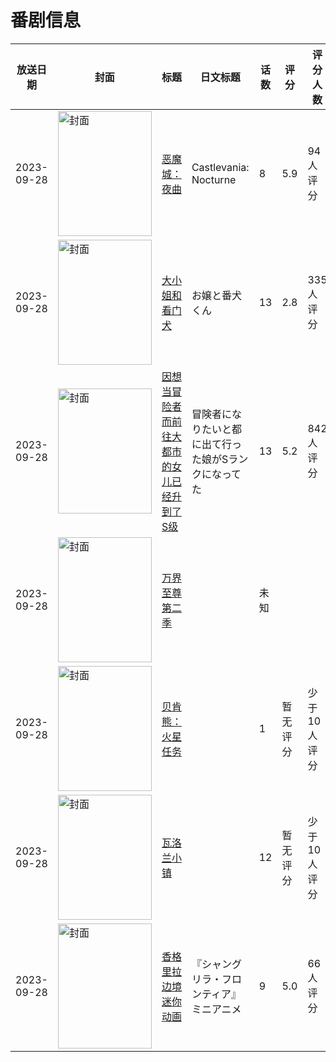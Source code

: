 # 番剧信息

|放送日期|封面|标题|日文标题|话数|评分|评分人数|
|---|---|---|---|---|---|---|
|2023-09-28|<img src="//lain.bgm.tv/pic/cover/c/90/93/386947_5MMPM.jpg" alt="封面" style="width:150px;height:200px;object-fit:cover;">|[恶魔城：夜曲](https://bangumi.tv/subject/386947)|Castlevania: Nocturne|8|5.9|94人评分|
|2023-09-28|<img src="//lain.bgm.tv/pic/cover/c/6c/40/403631_3EEHq.jpg" alt="封面" style="width:150px;height:200px;object-fit:cover;">|[大小姐和看门犬](https://bangumi.tv/subject/403631)|お嬢と番犬くん|13|2.8|335人评分|
|2023-09-28|<img src="//lain.bgm.tv/pic/cover/c/cd/d6/406736_2raEH.jpg" alt="封面" style="width:150px;height:200px;object-fit:cover;">|[因想当冒险者而前往大都市的女儿已经升到了S级](https://bangumi.tv/subject/406736)|冒険者になりたいと都に出て行った娘がSランクになってた|13|5.2|842人评分|
|2023-09-28|<img src="//lain.bgm.tv/pic/cover/c/60/f0/434960_ImRjZ.jpg" alt="封面" style="width:150px;height:200px;object-fit:cover;">|[万界至尊 第二季](https://bangumi.tv/subject/434960)||未知|||
|2023-09-28|<img src="//lain.bgm.tv/pic/cover/c/92/22/449789_zF4LK.jpg" alt="封面" style="width:150px;height:200px;object-fit:cover;">|[贝肯熊：火星任务](https://bangumi.tv/subject/449789)||1|暂无评分|少于10人评分|
|2023-09-28|<img src="//lain.bgm.tv/pic/cover/c/fd/ed/455911_K5p20.jpg" alt="封面" style="width:150px;height:200px;object-fit:cover;">|[瓦洛兰小镇](https://bangumi.tv/subject/455911)||12|暂无评分|少于10人评分|
|2023-09-28|<img src="//lain.bgm.tv/pic/cover/c/c6/1a/466331_O1vNd.jpg" alt="封面" style="width:150px;height:200px;object-fit:cover;">|[香格里拉边境 迷你动画](https://bangumi.tv/subject/466331)|『シャングリラ・フロンティア』ミニアニメ|9|5.0|66人评分|
